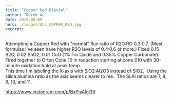 ```yaml
---
title: "Copper Red Biaxial"
author: "Derek Au"
date: 2019-05-09
hero: ./images/ALL_COPPER_RED.jpg
excerpt: 
---
```


Attempting a Copper Red with "normal" flux ratio of R2O:RO 0.3:0.7. (Most formulas I've seen have higher R2O levels of 0.4:0.6 or more.) Fixed 0.15 B2O, 0.02 SnO2, 0.01 CuO (1% Tin Oxide and 0.35% Copper Carbonate). Fired together to Orton Cone 10 in reduction starting at cone 010 with 30-minute oxidation hold at peak temp.   
This time I'm labeling the X-axis with SiO2:Al2O3 instead of SiO2.  Using the silica:alumina ratio as the axis seems clearer to me.  The Si:Al ratios are 7, 8, 9, 10, and 11.

https://www.instagram.com/p/BxPiyAlgi3R
